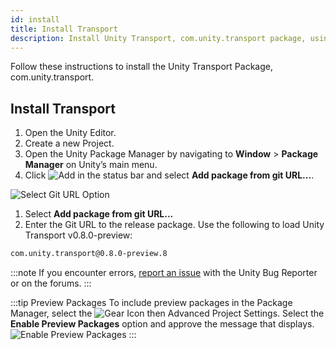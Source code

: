 ```yaml
---
id: install
title: Install Transport
description: Install Unity Transport, com.unity.transport package, using the Package Manager.
---
```


Follow these instructions to install the Unity Transport Package, com.unity.transport.

## Install Transport

1. Open the Unity Editor.
2. Create a new Project.
1. Open the Unity Package Manager by navigating to **Window** > **Package Manager** on Unity’s main menu.
1. Click ![Add](/img/add.png) in the status bar and select **Add package from git URL...**.

  ![Select Git URL Option](/img/install/install-git.png)

1. Select **Add package from git URL...**
1. Enter the Git URL to the release package. Use the following to load Unity Transport v0.8.0-preview:

  ```html
  com.unity.transport@0.8.0-preview.8
  ```

:::note
If you encounter errors, [report an issue](https://unity3d.com/unity/qa/bug-reporting) with the Unity Bug Reporter or on the forums.
:::

:::tip Preview Packages
To include preview packages in the Package Manager, select the ![Gear Icon](/img/gear.png) then Advanced Project Settings. Select the **Enable Preview Packages** option and approve the message that displays.
![Enable Preview Packages](/img/install/install-preview-pkg.png)
:::
